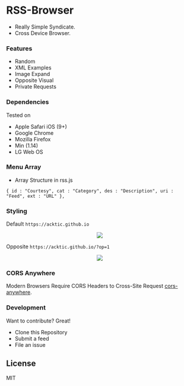 # RSS-Browser

  - Really Simple Syndicate.
  - Cross Device Browser.
  

### Features

* Random
* XML Examples
* Image Expand
* Opposite Visual
* Private Requests


### Dependencies

Tested on
* Apple Safari iOS (9+)
* Google Chrome
* Mozilla Firefox
* Min (1.14)
* LG Web OS


### Menu Array

* Array Structure in rss.js

`{ id : "Courtesy", cat : "Category", des : "Description", uri : "Feed", ext : "URL" },`

### Styling

Default
`https://acktic.github.io`


 <p align='center'><img src='https://ackti.files.wordpress.com/2020/05/8739379571267.png'></p>
 
 Opposite
`https://acktic.github.io/?op=1`
 
 <p align='center'><img src='https://ackti.files.wordpress.com/2020/05/7931090231392-1.png'></p>
 
 
### CORS Anywhere

Modern Browsers Require CORS Headers to Cross-Site Request [cors-anywhere](https://github.com/Rob--W/cors-anywhere "cors-anywhere").

### Development

Want to contribute? Great!
- Clone this Repository
- Submit a feed
- File an issue

License
----

MIT
